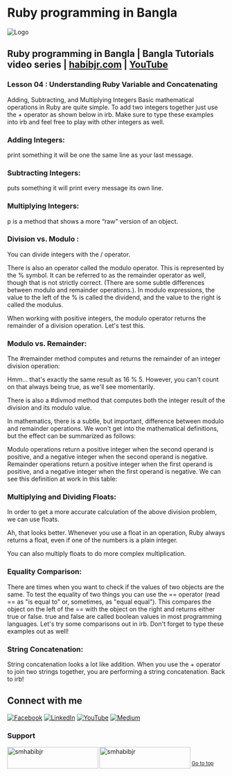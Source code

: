 # Ruby programming in Bangla

![Logo](https://miro.medium.com/max/1080/1*7e9D-oPWPIKBe2AQv862aA.png)


## Ruby programming in Bangla | Bangla Tutorials video series | [habibjr.com](https://www.habibjr.com/) | [YouTube](https://www.youtube.com/channel/UCAb6zCUBSCTGhXLME12XD5A)

### Lesson 04 : Understanding Ruby Variable and Concatenating

Adding, Subtracting, and Multiplying Integers
Basic mathematical operations in Ruby are quite simple. To add two integers together just use the + operator as shown below in irb. Make sure to type these examples into irb and feel free to play with other integers as well.

### Adding Integers: 
print something it will be one the same line as your last message.



### Subtracting Integers: 
puts something it will print every message its own line.



### Multiplying Integers:
p is a method that shows a more “raw” version of an object.



### Division vs. Modulo :
You can divide integers with the / operator.

There is also an operator called the modulo operator. This is represented by the % symbol. It can be referred to as the remainder operator as well, though that is not strictly correct. (There are some subtle differences between modulo and remainder operations.). In modulo expressions, the value to the left of the % is called the dividend, and the value to the right is called the modulus.

When working with positive integers, the modulo operator returns the remainder of a division operation. Let's test this.

### Modulo vs. Remainder:

The #remainder method computes and returns the remainder of an integer division operation:

Hmm... that's exactly the same result as 16 % 5. However, you can't count on that always being true, as we'll see momentarily.

There is also a #divmod method that computes both the integer result of the division and its modulo value.

In mathematics, there is a subtle, but important, difference between modulo and remainder operations. We won't get into the mathematical definitions, but the effect can be summarized as follows:

Modulo operations return a positive integer when the second operand is positive, and a negative integer when the second operand is negative.
Remainder operations return a positive integer when the first operand is positive, and a negative integer when the first operand is negative.
We can see this definition at work in this table:



### Multiplying and Dividing Floats: 

In order to get a more accurate calculation of the above division problem, we can use floats.

Ah, that looks better. Whenever you use a float in an operation, Ruby always returns a float, even if one of the numbers is a plain integer.

You can also multiply floats to do more complex multiplication.

### Equality Comparison: 

There are times when you want to check if the values of two objects are the same. To test the equality of two things you can use the == operator (read == as "is equal to" or, sometimes, as "equal equal"). This compares the object on the left of the == with the object on the right and returns either true or false. true and false are called boolean values in most programming languages. Let's try some comparisons out in irb. Don't forget to type these examples out as well!

### String Concatenation:

String concatenation looks a lot like addition. When you use the + operator to join two strings together, you are performing a string concatenation. Back to irb!

## Connect with me

[![Facebook](https://img.shields.io/badge/Facebook-%231877F2.svg?logo=Facebook&logoColor=white)](https://facebook.com/smhabibjr) 
[![LinkedIn](https://img.shields.io/badge/LinkedIn-%230077B5.svg?logo=linkedin&logoColor=white)](https://linkedin.com/in/smhabibjr) 
[![YouTube](https://img.shields.io/badge/YouTube-%23FF0000.svg?logo=YouTube&logoColor=white)](https://youtube.com/c/HabibJr)
[![Medium](https://img.shields.io/badge/Medium-12100E?logo=medium&logoColor=white)](https://medium.com/@smhabibjr)

<h3 align="left">Support</h3>
<p><a href="https://www.buymeacoffee.com/smhabibjr"> <img align="left" src="https://cdn.buymeacoffee.com/buttons/v2/default-yellow.png" height="50" width="210" alt="smhabibjr" /></a>
<a href="https://paypal.me/habib2030"> <img align="left" src="https://img.shields.io/badge/PayPal-00457C" height="50" width="210" alt="smhabibjr" /></a>
</p>
<br>

<sup align="left"><a href="#ruby-programming-in-bangla">Go to top</a></sup>
